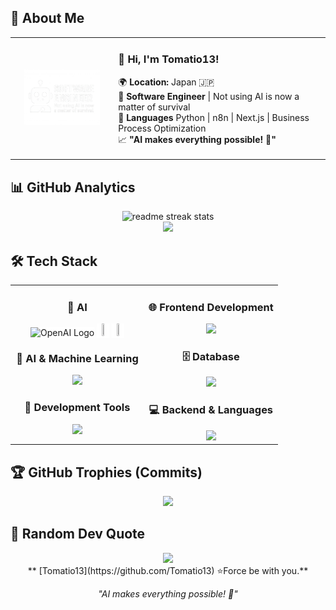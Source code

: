 ## 🌟 **About Me**

<div align="center">

<table>
<tr>
<td width="200" align="center">
<img src="./images/ai_logo.png" width="80%" heigth="80%" />
</td>
<td width="400" align="left">

### 👋 **Hi, I'm Tomatio13!**
🌍 **Location:** Japan 🇯🇵  
🤖 **Software Engineer** | Not using AI is now a matter of survival   
🔧 **Languages** Python | n8n | Next.js | Business Process Optimization  
📈 **"AI makes everything possible! 🤖"**

</td>
</tr>
</table>

</div>

## 📊 **GitHub Analytics**

<div align="center">
  <img src="https://github-readme-streak-stats.herokuapp.com/?user=Tomatio13&theme=transparent&border_radius=10&starting_year=2020" alt="readme streak stats" />
</div>

<div align="center">
  <img src="https://github-readme-activity-graph.vercel.app/graph?username=Tomatio13&custom_title=Tomatio13's%20GitHub%20Activity%20Graph&bg_color=0d1117&color=58a6ff&line=58a6ff&point=58a6ff&area=true&hide_border=true" />
</div>

## 🛠️ **Tech Stack**

<table align="center">
<tr>
<td width="50%" align="center" valign="top">

### 🤖  **AI**

<div style="background-color: white; display: inline-block;">
    <img src="https://upload.wikimedia.org/wikipedia/commons/thumb/4/4d/OpenAI_Logo.svg/330px-OpenAI_Logo.svg.png" alt="OpenAI Logo" width="20%" height="20%">
</div>

<div style="background-color: white; display: inline-block;">
    <img src="https://upload.wikimedia.org/wikipedia/commons/thumb/8/8a/Google_Gemini_logo.svg/330px-Google_Gemini_logo.svg.png" width="20%" height="20%" />
</div>

<div style="background-color: white; display: inline-block;">
    <img src="https://upload.wikimedia.org/wikipedia/commons/thumb/8/8a/Claude_AI_logo.svg/330px-Claude_AI_logo.svg.png" width="20%" height="20%"/>
</div>

### 🤖  **AI & Machine Learning**
<img src="https://skillicons.dev/icons?i=python,typescript" />

### 🔧  **Development Tools**
<img src="https://skillicons.dev/icons?i=vscode,git,github,vim" />

</td>
<td width="50%" align="center" valign="top">

### 🌐  **Frontend Development**
<img src="https://skillicons.dev/icons?i=nextjs,react,typescript" />


### 🗄️  **Database**
<img src="https://skillicons.dev/icons?i=postgresql,sqlite" />

### 💻  **Backend & Languages**
<img src="https://skillicons.dev/icons?i=python,nodejs,js,ts,html,css" />


</td>
</tr>
</table>

## 🏆 **GitHub Trophies (Commits)**

<div align="center">
  <img src="https://github-profile-trophy.vercel.app/?username=Tomatio13&theme=transparent&no-frame=true&no-bg=false&margin-w=4&column=7&rank=SECRET,SSS,SS,S,AAA,AA,A,B,C&title=Commit,Commits" />
</div>

## 💭 **Random Dev Quote**

<div align="center">
  <img src="https://quotes-github-readme.vercel.app/api?type=horizontal&theme=transparent" />
</div>

<div align="center">
  ** [Tomatio13](https://github.com/Tomatio13) ⭐Force be with you.**
  
  *"AI makes everything possible! 🤖"*
</div>

